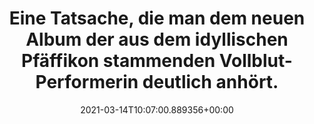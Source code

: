 ---
date: '2021-03-14T10:07:00.889356+00:00'
found_at: '2014-12-25'
found_url: http://www.universal-music.de/beatrice-egli/biografie
title: Eine Tatsache, die man dem neuen Album der aus dem idyllischen Pfäffikon stammenden
  Vollblut-Performerin deutlich anhört.
---